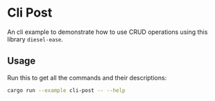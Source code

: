 # Cli Post

An cli example to demonstrate how to use CRUD operations using this library `diesel-ease`.

## Usage

Run this to get all the commands and their descriptions:

```bash
cargo run --example cli-post -- --help
```

